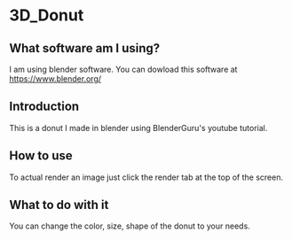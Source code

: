 # 3D_Donut
## What software am I using?
I am using blender software. You can dowload this software at https://www.blender.org/
## Introduction
This is a donut I made in blender using BlenderGuru's youtube tutorial.
## How to use
To actual render an image just click the render tab at the top of the screen.
## What to do with it
You can change the color, size, shape of the donut to your needs.
